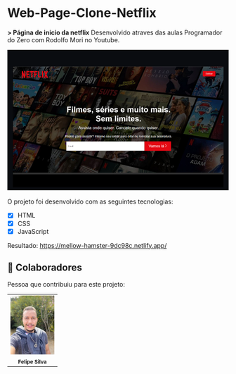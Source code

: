 # Web-Page-Clone-Netflix
<b>> Página de inicio da netflix</b>
Desenvolvido atraves das aulas  Programador do Zero com Rodolfo Mori no Youtube.

<img src="./assets/netflix.png" alt="Netflix">


O projeto foi desenvolvido com as seguintes tecnologias:

- [x] HTML
- [x] CSS
- [x] JavaScript

Resultado: https://mellow-hamster-9dc98c.netlify.app/


## 🤝 Colaboradores

Pessoa que contribuiu para este projeto:

<table>
  <tr>
    <td align="center">
        <img src="./felipe.img1.jpg" width="100px;" alt="Foto do Felipe"/><br>
        <sub>
          <b> Felipe Silva </b>
        </sub>
      </a>
    </td>
   </tr>
</table>
